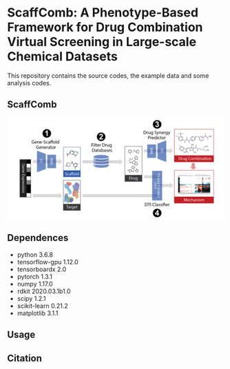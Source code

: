 # ScaffComb: A Phenotype-Based Framework for Drug Combination Virtual Screening in Large-scale Chemical Datasets
This repository contains the source codes, the example data and some analysis codes.

## ScaffComb
![image](https://github.com/Mzye21/ScaffComb/blob/e78391d1dd0efb651ab030d0f90e0ab21a6b697e/Figures/scaffcomb.png)

## Dependences
* python 3.6.8
* tensorflow-gpu 1.12.0
* tensorboardx 2.0
* pytorch 1.3.1
* numpy 1.17.0
* rdkit 2020.03.1b1.0
* scipy 1.2.1
* scikit-learn 0.21.2
* matplotlib 3.1.1

## Usage


## Citation
